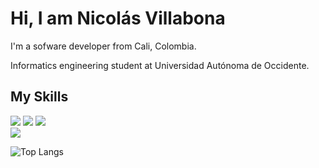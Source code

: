 # Hi, I am Nicolás Villabona

I'm a sofware developer from Cali, Colombia.

Informatics engineering student at Universidad Autónoma de Occidente.

## My Skills
<code><img src="https://img.icons8.com/color/40/000000/javascript.png"/></code> 
<code><img src="https://img.icons8.com/color/40/000000/vue-js.png"/></code>
<code><img src="https://img.icons8.com/color/40/000000/react-native.png"/> </code>
<code><img src="https://img.icons8.com/color/48/000000/git.png"/></code>


![Top Langs](https://github-readme-stats.vercel.app/api/top-langs/?username=nvillabona&theme=vue&layout=compact)
